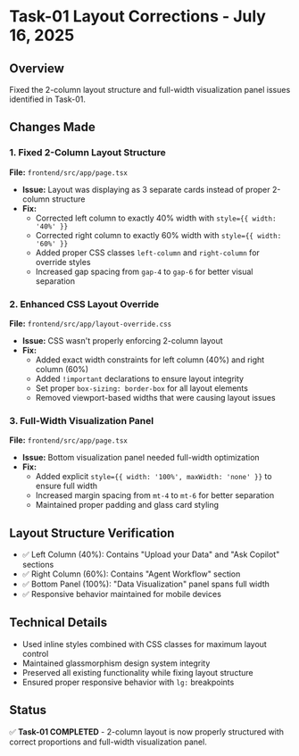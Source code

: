 # Task-01 Layout Corrections - July 16, 2025

## Overview
Fixed the 2-column layout structure and full-width visualization panel issues identified in Task-01.

## Changes Made

### 1. Fixed 2-Column Layout Structure
**File:** `frontend/src/app/page.tsx`
- **Issue:** Layout was displaying as 3 separate cards instead of proper 2-column structure
- **Fix:** 
  - Corrected left column to exactly 40% width with `style={{ width: '40%' }}`
  - Corrected right column to exactly 60% width with `style={{ width: '60%' }}`
  - Added proper CSS classes `left-column` and `right-column` for override styles
  - Increased gap spacing from `gap-4` to `gap-6` for better visual separation

### 2. Enhanced CSS Layout Override
**File:** `frontend/src/app/layout-override.css`
- **Issue:** CSS wasn't properly enforcing 2-column layout
- **Fix:**
  - Added exact width constraints for left column (40%) and right column (60%)
  - Added `!important` declarations to ensure layout integrity
  - Set proper `box-sizing: border-box` for all layout elements
  - Removed viewport-based widths that were causing layout issues

### 3. Full-Width Visualization Panel
**File:** `frontend/src/app/page.tsx`
- **Issue:** Bottom visualization panel needed full-width optimization
- **Fix:**
  - Added explicit `style={{ width: '100%', maxWidth: 'none' }}` to ensure full width
  - Increased margin spacing from `mt-4` to `mt-6` for better separation
  - Maintained proper padding and glass card styling

## Layout Structure Verification
- ✅ Left Column (40%): Contains "Upload your Data" and "Ask Copilot" sections
- ✅ Right Column (60%): Contains "Agent Workflow" section
- ✅ Bottom Panel (100%): "Data Visualization" panel spans full width
- ✅ Responsive behavior maintained for mobile devices

## Technical Details
- Used inline styles combined with CSS classes for maximum layout control
- Maintained glassmorphism design system integrity
- Preserved all existing functionality while fixing layout structure
- Ensured proper responsive behavior with `lg:` breakpoints

## Status
✅ **Task-01 COMPLETED** - 2-column layout is now properly structured with correct proportions and full-width visualization panel.
